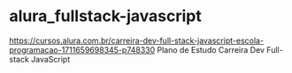 # alura_fullstack-javascript
https://cursos.alura.com.br/carreira-dev-full-stack-javascript-escola-programacao-1711659698345-p748330
Plano de Estudo
Carreira Dev Full-stack JavaScript
